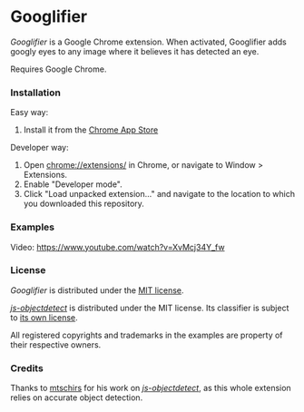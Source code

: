 # Googlifier #

*Googlifier* is a Google Chrome extension. When activated, Googlifier adds googly eyes to any image where it believes it has detected an eye.

Requires Google Chrome.


### Installation ###
Easy way: 

1. Install it from the [Chrome App Store](https://chrome.google.com/webstore/detail/googlifier/lblbdlideidphhfofbpocigbkkhingfg)

Developer way: 

1. Open [chrome://extensions/](chrome://extensions/) in Chrome, or navigate to Window > Extensions.
2. Enable "Developer mode".
3. Click "Load unpacked extension..." and navigate to the location to which you downloaded this repository.

### Examples ###

Video:
https://www.youtube.com/watch?v=XvMcj34Y_fw

### License ###

*Googlifier* is distributed under the [MIT license](https://raw.github.com/swozniak/googlifier/master/LICENSE.txt). 

[*js-objectdetect*](https://github.com/mtschirs/js-objectdetect/) is distributed under the MIT license. Its classifier is subject to [its own license](https://raw.github.com/swozniak/googlifier/master/CLASSIFIER-LICENSES.txt).

All registered copyrights and trademarks in the examples are property of their respective owners. 

### Credits ###

Thanks to [mtschirs](https://github.com/mtschirs) for his work on [*js-objectdetect*](https://github.com/mtschirs/js-objectdetect/), as this whole extension relies on accurate object detection.